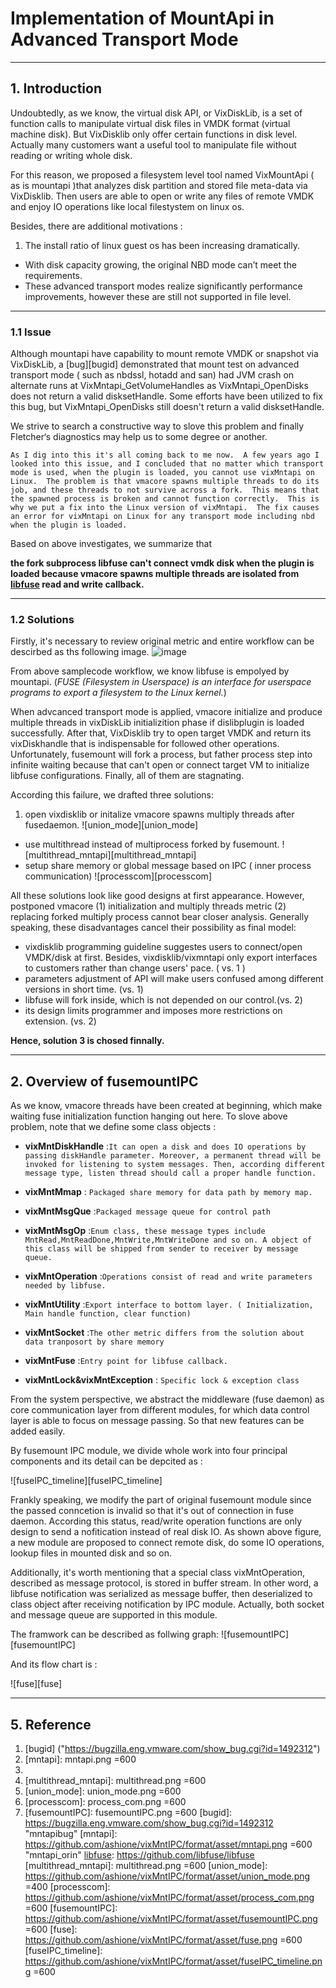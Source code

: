 Implementation of MountApi in Advanced Transport Mode
====
----
## 1. Introduction
Undoubtedly, as we know, the virtual disk API, or VixDiskLib, is a set of function calls to manipulate virtual disk files in VMDK format (virtual machine disk). But VixDisklib only offer certain functions in disk level. Actually many customers want a useful tool to manipulate file without reading or writing whole disk. 

For this reason, we proposed a filesystem level tool named VixMountApi ( as is mountapi )that analyzes disk partition and stored file meta-data via VixDisklib. Then users are able to open or write any files of remote VMDK and enjoy IO operations like local filestystem on linux os.   

Besides, there are additional motivations :

1. The install ratio of linux guest os has been increasing dramatically.
*  With disk capacity growing, the original NBD mode can’t meet the requirements.  * These advanced transport modes realize significantly performance improvements, however these are still not supported in file level.

----
   
### 1.1 Issue

Although mountapi have capability to mount remote VMDK or snapshot via VixDiskLib, 
a [bug][bugid] demonstrated that mount test on advanced transport mode ( such as nbdssl, hotadd and san) had JVM crash on alternate runs at VixMntapi_GetVolumeHandles as VixMntapi_OpenDisks does not return a valid disksetHandle. Some efforts have been utilized to fix this bug, but VixMntapi_OpenDisks still doesn't return a valid disksetHandle. 

We strive to search a constructive way to slove this problem and finally  Fletcher‘s diagnostics may help us to some degree or another.
	
	As I dig into this it's all coming back to me now.  A few years ago I looked into this issue, and I concluded that no matter which transport mode is used, when the plugin is loaded, you cannot use vixMntapi on Linux.  The problem is that vmacore spawns multiple threads to do its job, and these threads to not survive across a fork.  This means that the spawned process is broken and cannot function correctly.  This is why we put a fix into the Linux version of vixMntapi.  The fix causes an error for vixMntapi on Linux for any transport mode including nbd when the plugin is loaded.
	
Based on above investigates, we summarize that 

**the fork subprocess libfuse can't connect vmdk disk when the plugin is loaded because vmacore spawns multiple threads are isolated from [libfuse][libfuse] read and write callback.**

----  
### 1.2 Solutions
Firstly, it's necessary to review original metric and 
entire workflow can be descirbed as ths following image.
![image](https://github.com/ashione/vixMntIPC/format/asset/mntapi.png)

From above samplecode workflow, we know libfuse is empolyed by mountapi. (_FUSE (Filesystem in Userspace) is an interface for userspace programs to export a filesystem to the Linux kernel._)  

When advcanced transport mode is applied, vmacore initialize and 
produce multiple threads in vixDiskLib initializition phase 
if dislibplugin is loaded successfully. 
After that, VixDisklib try to open target VMDK and return its vixDiskhandle 
that is indispensable for followed other operations. 
Unfortunately, fusemount will fork a process, 
but father process step into infinite waiting 
because that can't open or connect target VM to initialize libfuse configurations. 
Finally, all of them are stagnating.

According this failure, we drafted three solutions:

1.  open vixdisklib or initalize vmacore spawns multiply threads after fusedaemon. ![union_mode][union_mode]
*   use multithread instead of multiprocess forked by fusemount. ![multithread_mntapi][multithread_mntapi]
*   setup share memory or global message based on IPC ( inner process communication) ![processcom][processcom]


All these solutions look like good designs at first appearance. 
However, postponed vmacore (1) initialization and multiply threads metric (2) 
replacing forked multiply process cannot bear closer analysis. Generally speaking, these disadvantages cancel their possibility as final model:

* vixdisklib programming guideline suggestes users to connect/open VMDK/disk at first. Besides, vixdisklib/vixmntapi only export interfaces to customers rather than change users' pace. ( vs. 1 )
* parameters adjustment of API will make users confused among different versions in short time. (vs. 1)
* libfuse will fork inside, which is not depended on our control.(vs. 2)
* its design limits programmer and imposes more restrictions on extension. (vs. 2)
  
**Hence, solution 3 is chosed finnally.**

---
## 2. Overview of fusemountIPC
As we know, vmacore threads have been created at beginning, 
which make waiting fuse initialization function hanging out here.
To slove above problem, note that we define some class objects :

+ **vixMntDiskHandle** :`It can open a disk and does IO operations by passing diskHandle parameter.
Moreover, a permanent thread will be invoked for listening to system messages.
Then, according different message type, listen thread should call a proper handle function.`
+ **vixMntMmap** : `Packaged share memory for data path by memory map.`
+ **vixMntMsgQue** :`Packaged message queue for control path`
	
+ **vixMntMsgOp** :`Enum class, these message types include MntRead,MntReadDone,MntWrite,MntWriteDone and so on.
	A object of this class will be shipped from sender to receiver by message queue. ` 
	
+ **vixMntOperation** :`Operations consist of read and write parameters needed by libfuse.`
 
+ **vixMntUtility** :`Export interface to bottom layer. ( Initialization, Main handle function, clear function)`

+ **vixMntSocket** :`The other metric differs from the solution about data tranposort by share memory`

+ **vixMntFuse** :`Entry point for libfuse callback.`

+ **vixMntLock&vixMntException** : `Specific lock & exception class`


From the system perspective, we abstract the middleware (fuse daemon)  as core communication layer  from  different modules, for which data control layer is able to focus on message passing. So that new features can be added easily.

By fusemount IPC module, we divide whole work into four principal components and its detail can be depcited as  :


![fuseIPC_timeline][fuseIPC_timeline]	

Frankly speaking, we modify the part of original fusemount module since the passed conncetion is invalid so that it's out of connection in fuse daemon. According this status, read/write operation functions are only design to send a nofitication instead of real disk IO. As shown above figure, a new module are proposed to connect remote disk, do some IO operations, lookup files in mounted disk and so on. 

Additionally, it's worth mentioning that a special class vixMntOperation, described as message protocol, is stored in buffer stream. In other word, a libfuse notification was serialized  as message buffer, then deserialized to class object after receiving notification by IPC module. Actually, both socket and message queue are supported in this module. 

The framwork can be described as follwing graph:
![fusemountIPC][fusemountIPC]

And its flow chart is :

![fuse][fuse]

-----

## 5. Reference 
1.  [bugid] ("https://bugzilla.eng.vmware.com/show_bug.cgi?id=1492312") 
2.  [mntapi]: mntapi.png =600
3.  [libfuse]: https://github.com/libfuse/libfuse
4.  [multithread_mntapi]: multithread.png =600
5.  [union_mode]: union_mode.png =600
6.  [processcom]: process_com.png =600
7.  [fusemountIPC]: fusemountIPC.png =600
[bugid]: https://bugzilla.eng.vmware.com/show_bug.cgi?id=1492312 "mntapibug"
[mntapi]:  https://github.com/ashione/vixMntIPC/format/asset/mntapi.png =600 "mntapi_orin"
[libfuse]: https://github.com/libfuse/libfuse
[multithread_mntapi]: multithread.png =600
[union_mode]: https://github.com/ashione/vixMntIPC/format/asset/union_mode.png =400
[processcom]:  https://github.com/ashione/vixMntIPC/format/asset/process_com.png =600
[fusemountIPC]:  https://github.com/ashione/vixMntIPC/format/asset/fusemountIPC.png =600
[fuse]:  https://github.com/ashione/vixMntIPC/format/asset/fuse.png =600
[fuseIPC_timeline]:  https://github.com/ashione/vixMntIPC/format/asset/fuseIPC_timeline.png =600
 	
